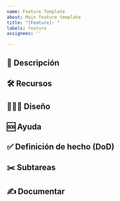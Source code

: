 ```yaml
---
name: Feature Template
about: Main feature template
title: "[Feature]: "
labels: feature
assignees: ''

---
```


## 📝 Descripción

## 🛠️ Recursos

## 👩🏽‍🎨 Diseño

## 🆘 Ayuda

## ✅ Definición de hecho (DoD)

## ✂️ Subtareas

## ✍️ Documentar

